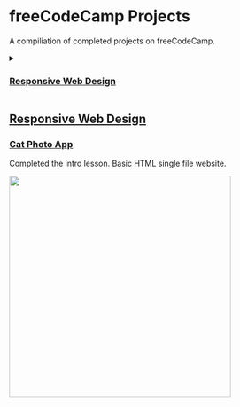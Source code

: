 # freeCodeCamp Projects
A compiliation of completed projects on freeCodeCamp.

<details><summary>
	
### [Responsive Web Design](https://github.com/TrooperZ/CSA_Assignments/blob/main/README.md#responsive-web-design)
	
</summary>
	
- [Cat Photo App](https://github.com/TrooperZ/CSA_Assignments/blob/main/README.md#catphotoapp)

	
</details>

## [Responsive Web Design](https://github.com/TrooperZ/freecodecamp-projects/tree/main/Responsive%20Web%20Design)

### [Cat Photo App](https://github.com/TrooperZ/freecodecamp-projects/tree/main/Responsive%20Web%20Design/catphotoapp)

Completed the intro lesson. Basic HTML single file website.

<img src="https://github.com/TrooperZ/freecodecamp-projects/blob/main/Responsive%20Web%20Design/catphotoapp/websiteexample.png" height="400" />
